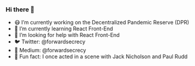 ### Hi there 👋

- 😷 I’m currently working on the Decentralized Pandemic Reserve (DPR)
- 🌱 I’m currently learning React Front-End
- 🤔 I’m looking for help with React Front-End
- 🐦 Twitter: @forwardsecrecy
- 📝 Medium: @forwardsecrecy
- 🎥 Fun fact: I once acted in a scene with Jack Nicholson and Paul Rudd
